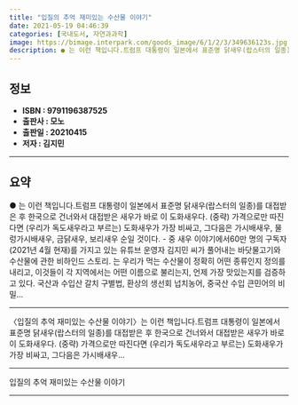 ```yaml
---
title: "입질의 추억 재미있는 수산물 이야기"
date: 2021-05-19 04:46:39
categories: [국내도서, 자연과과학]
image: https://bimage.interpark.com/goods_image/6/1/2/3/349636123s.jpg
description: ● 는 이런 책입니다.트럼프 대통령이 일본에서 표준명 닭새우(랍스터의 일종)를 대접받은 후 한국으로 건너와서 대접받은 새우가 바로 이 도화새우다. (중략) 가격으로만 따진다면 (우리가 독도새우라고 부르는) 도화새우가 가장 비싸고, 그다음은 가시배새우, 물렁가시배새우, 금닭새우, 보리새
---
```


## **정보**

- **ISBN : 9791196387525**
- **출판사 : 모노**
- **출판일 : 20210415**
- **저자 : 김지민**

------



## **요약**

●  는 이런 책입니다.트럼프 대통령이 일본에서 표준명 닭새우(랍스터의 일종)를 대접받은 후 한국으로 건너와서 대접받은 새우가 바로 이 도화새우다. (중략) 가격으로만 따진다면 (우리가 독도새우라고 부르는) 도화새우가 가장 비싸고, 그다음은 가시배새우, 물렁가시배새우, 금닭새우, 보리새우 순일 것이다. -  중 새우 이야기에서60만 명의 구독자(2021년 4월 현재)를 가지고 있는 유튜브  운영자 김지민 씨가 풀어내는 바닷물고기와 수산물에 관한 비하인드 스토리. 는 우리가 먹는 수산물이 정확히 어떤 종류인지 정의를 내리고, 이것들이 각 지역에서는 어떤 이름으로 불리는지, 언제 가장 맛있는지를 검증하고 있다. 국산과 수입산 갈치 구별법, 환상의 생선회 넙치농어, 중국산 수입 큰민어의 비밀...

------

〈입질의 추억 재미있는 수산물 이야기〉는 이런 책입니다.트럼프 대통령이 일본에서 표준명 닭새우(랍스터의 일종)를 대접받은 후 한국으로 건너와서 대접받은 새우가 바로 이 도화새우다.
(중략) 
가격으로만 따진다면 (우리가 독도새우라고 부르는) 도화새우가 가장 비싸고, 그다음은 가시배새우... 

------


입질의 추억 재미있는 수산물 이야기 

------



